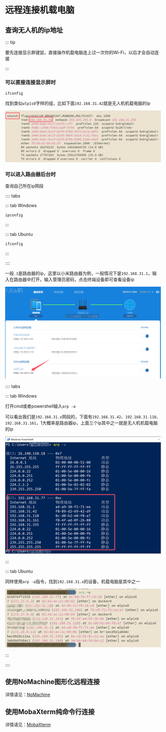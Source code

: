 # 远程连接机载电脑

## 查询无人机的ip地址

::: tip

要先连接显示屏键鼠，直接操作机载电脑连上过一次你的Wi-Fi，以后才会自动连接

:::

### 可以直接连接显示屏时

```
ifconfig
```

找到类似`wlp1s0`字样的组，比如下面`192.168.31.42`就是无人机机载电脑的ip

![](./assets/5.png)

### 可以进入路由器后台时

查询自己所在ip网段

:::: tabs

::: tab Windows

```sh
ipconfig
```

:::

::: tab Ubuntu

```sh
ifconfig
```

:::

::::

一般`.1`是路由器的ip，这里以小米路由器为例，一般情况下是`192.168.31.1`，输入在路由器中打开，输入管理员密码，点击终端设备即可查看设备ip

![](assets/7.png)

:::: tabs

::: tab Windows

打开cmd或者powershell输入`arp -a`

可以看出我们是`192.168.31.x`网段的，下面有`192.168.31.42`、`192.168.31.118`、`192.168.31.161`，1大概率是路由器ip，上面三个ip其中之一就是无人机机载电脑的ip

![](./assets/3.png)

:::

::: tab Ubuntu

同样使用`arp -a`指令，找到`192.168.31.x`的设备，机载电脑是其中之一

![](assets/6.png)

:::

::::

## 使用NoMachine图形化远程连接

详情请见：[NoMachine](../../../handbook/6.软件安装/6-2%20远程连接/6-2-1%20NoMachine.md)

## 使用MobaXterm纯命令行连接

详情请见：[MobaXterm](../../../handbook/6.软件安装/6-2%20远程连接/6-2-3%20MobaXterm.md)
